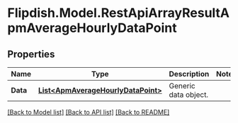 # Flipdish.Model.RestApiArrayResultApmAverageHourlyDataPoint
## Properties

Name | Type | Description | Notes
------------ | ------------- | ------------- | -------------
**Data** | [**List&lt;ApmAverageHourlyDataPoint&gt;**](ApmAverageHourlyDataPoint.md) | Generic data object. | 

[[Back to Model list]](../README.md#documentation-for-models) [[Back to API list]](../README.md#documentation-for-api-endpoints) [[Back to README]](../README.md)

